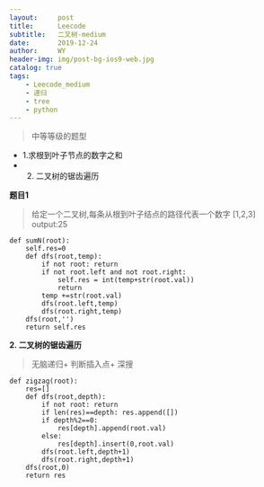 ```yaml
---
layout:     post
title:      Leecode
subtitle:   二叉树-medium
date:       2019-12-24
author:     WY
header-img: img/post-bg-ios9-web.jpg
catalog: true
tags:
    - Leecode_medium
    - 递归
    - tree
    - python
---
```


> 中等等级的题型

- 1.求根到叶子节点的数字之和
- 2. 二叉树的锯齿遍历




**题目1**
> 给定一个二叉树,每条从根到叶子结点的路径代表一个数字
> [1,2,3] output:25

```
def sumN(root):
    self.res=0
    def dfs(root,temp):
        if not root: return
        if not root.left and not root.right:
            self.res = int(temp+str(root.val))
            return
        temp +=str(root.val)
        dfs(root.left,temp)
        dfs(root.right,temp)
    dfs(root,'')
    return self.res
```

**2. 二叉树的锯齿遍历**
> 无脑递归+ 判断插入点+ 深搜

```
def zigzag(root):
    res=[]
    def dfs(root,depth):
        if not root: return
        if len(res)==depth: res.append([])
        if depth%2==0:
            res[depth].append(root.val)
        else:
            res[depth].insert(0,root.val)
        dfs(root.left,depth+1)
        dfs(root.right,depth+1)
    dfs(root,0)
    return res
```

